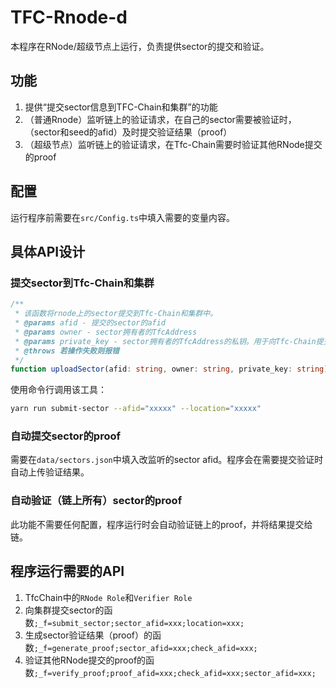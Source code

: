 # TFC-Rnode-d

本程序在RNode/超级节点上运行，负责提供sector的提交和验证。

## 功能

1. 提供“提交sector信息到TFC-Chain和集群”的功能
2. （普通Rnode）监听链上的验证请求，在自己的sector需要被验证时，（sector和seed的afid）及时提交验证结果（proof）
3. （超级节点）监听链上的验证请求，在Tfc-Chain需要时验证其他RNode提交的proof

## 配置

运行程序前需要在`src/Config.ts`中填入需要的变量内容。

## 具体API设计

### 提交sector到Tfc-Chain和集群

```ts
/**
 * 该函数将rnode上的sector提交到Tfc-Chain和集群中。
 * @params afid - 提交的sector的afid 
 * @params owner - sector拥有者的TfcAddress
 * @params private_key - sector拥有者的TfcAddress的私钥。用于向Tfc-Chain提交请求时签名
 * @throws 若操作失败则报错
 */
function uploadSector(afid: string, owner: string, private_key: string): void
```

使用命令行调用该工具：

```bash
yarn run submit-sector --afid="xxxxx" --location="xxxxx"
```

### 自动提交sector的proof

需要在`data/sectors.json`中填入改监听的sector afid。程序会在需要提交验证时自动上传验证结果。

### 自动验证（链上所有）sector的proof

此功能不需要任何配置，程序运行时会自动验证链上的proof，并将结果提交给链。

## 程序运行需要的API

1. TfcChain中的`RNode Role`和`Verifier Role`
2. 向集群提交sector的函数`;_f=submit_sector;sector_afid=xxx;location=xxx;`
3. 生成sector验证结果（proof）的函数`;_f=generate_proof;sector_afid=xxx;check_afid=xxx;`
4. 验证其他RNode提交的proof的函数`;_f=verify_proof;proof_afid=xxx;check_afid=xxx;sector_afid=xxx;`
